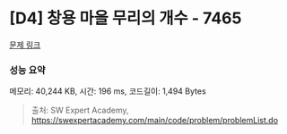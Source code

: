 # [D4] 창용 마을 무리의 개수 - 7465 

[문제 링크](https://swexpertacademy.com/main/code/problem/problemDetail.do?contestProbId=AWngfZVa9XwDFAQU) 

### 성능 요약

메모리: 40,244 KB, 시간: 196 ms, 코드길이: 1,494 Bytes



> 출처: SW Expert Academy, https://swexpertacademy.com/main/code/problem/problemList.do